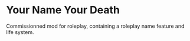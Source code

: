# Your Name Your Death

Commissionned mod for roleplay, containing a roleplay name feature and life system.
